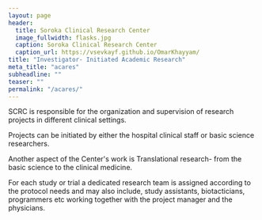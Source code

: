 ```yaml
---
layout: page
header:
  title: Soroka Clinical Research Center
  image_fullwidth: flasks.jpg
  caption: Soroka Clinical Research Center
  caption_url: https://vsevkayf.github.io/OmarKhayyam/
title: "Investigator- Initiated Academic Research"
meta_title: "acares"
subheadline: ""
teaser: ""
permalink: "/acares/"
---
```



SCRC is responsible for the organization and supervision of research projects in different clinical settings.  

Projects can be initiated by either the hospital clinical staff or basic science researchers.

Another aspect of the Center's work is Translational research- from the basic science to the clinical medicine.  

For each study or trial a dedicated research team is assigned according to the protocol needs and may also include, study assistants, biotacticians, programmers etc working together with the project manager and the physicians.

